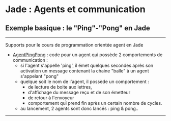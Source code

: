 # Jade : Agents et communication

## Exemple basique : le "Ping"-"Pong" en Jade

---

Supports pour le cours de programmation orientée agent en Jade
- [AgentPingPong](https://github.com/EmmanuelADAM/jade/blob/master/pingPong/AgentPingPong.java) : code pour un agent qui possède 2 comportements de communication : 
  - si l'agent s'appelle 'ping', il émet quelques secondes après son activation un message contenant la chaine "balle" à un agent s'appelant "pong"
  - quelque soit le nom de l'agent, il possède un comportement : 
    - de lecture de boite aux lettres, 
    - d'affichage du message reçu et de son émetteur
    - de retour à l'envoyeur
    - comportement qui prend fin après un certain nombre de cycles.
  - au lancement, 2 agents sont donc lancés : ping & pong.. 
---